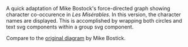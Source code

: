 A quick adaptation of Mike Bostock's force-directed graph showing character co-occurence in *Les Misérables*.  In this version, the character names are displayed.  This is accomplished by wrapping both circles and text svg components within a group svg component. 

Compare to the [original diagram](https://bl.ocks.org/mbostock/4062045) by Mike Bostick.